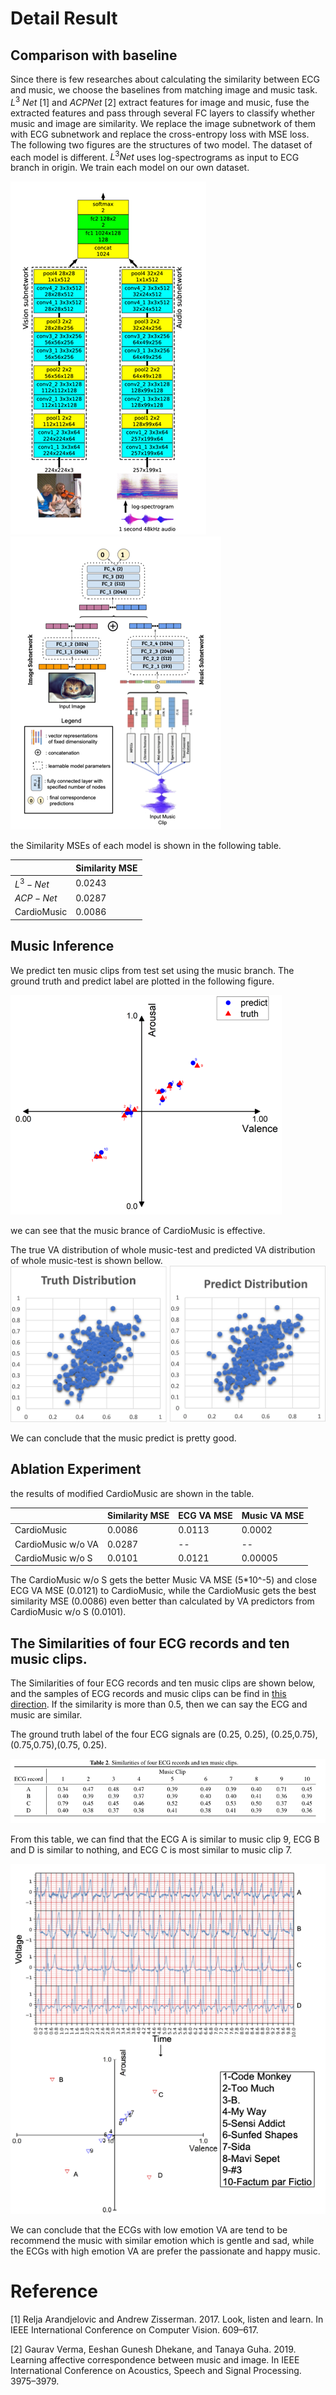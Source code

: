 
# Detail Result

## Comparison with baseline
Since there is few researches about calculating the similarity between ECG and music, we choose the baselines from matching image and music task. $L^3\ Net$ [1] and $ACPNet$ [2] extract features for image and music, fuse the extracted features and pass through several FC layers to classify whether music and image are similarity. We replace the image subnetwork of them with ECG subnetwork and replace the cross-entropy loss with MSE loss. 
The following two figures are the structures of two model. The dataset of each model is different.  $L^3Net$ uses log-spectrograms as input to ECG branch in origin.  We train each model on our own dataset.

![img](./img_2.png)
![img](./img_3.png)

the Similarity MSEs of each model is shown in the following table.

|     | Similarity  MSE |
|  ----  | ----  |
|  $L^3-Net$ | 0.0243 |
|  $ACP-Net$  | 0.0287 |
| CardioMusic | 0.0086|


## Music Inference

We predict ten music clips from test set using the music branch. The ground truth and predict label are plotted in the following figure.

![img_1.png](img_1.png)

we can see that the music brance of CardioMusic is effective.

The true VA distribution of whole music-test and predicted VA distribution of whole music-test is shown bellow.
![img](./2.png)

We can conclude that the music predict is pretty good.

## Ablation Experiment

the results of  modified CardioMusic are shown in the table.

|     | Similarity  MSE | ECG VA MSE | Music VA MSE|
|  ----  |----|  ----  | ----  |
|  CardioMusic| 0.0086 | 0.0113| 0.0002 |
| CardioMusic w/o VA  | 0.0287 | --| --|
| CardioMusic w/o S| 0.0101|0.0121 |0.00005 |

The CardioMusic w/o S gets the better Music VA MSE (5*10^-5) and close ECG VA MSE (0.0121) to CardioMusic, while the CardioMusic gets the best similarity MSE (0.0086) even better than calculated by VA predictors from CardioMusic w/o S (0.0101).
## The Similarities of four ECG records and ten music clips. 

The Similarities of four ECG records and ten music clips are shown below, and the samples of ECG records and music clips can be find in [this direction](./samples). If the similarity is more than 0.5, then we can say the ECG and music are similar.

The ground truth label of the four ECG signals are (0.25, 0.25), (0.25,0.75), (0.75,0.75),(0.75, 0.25).

![img.png](img.png)

From this table, we can find that the ECG A is similar to music clip 9, ECG B and D is similar to nothing, and ECG C is most similar to music clip 7. 

![img](ECG-music.png)

We can conclude that the ECGs with low emotion VA are tend to be recommend the music with similar emotion which is gentle and sad, while the ECGs with high emotion VA are prefer the passionate and happy music. 


# Reference
[1] Relja Arandjelovic and Andrew Zisserman. 2017. Look, listen and learn. In IEEE International Conference on Computer Vision. 609–617.

[2] Gaurav Verma, Eeshan Gunesh Dhekane, and Tanaya Guha. 2019. Learning affective correspondence between music and image. In IEEE International Conference on Acoustics, Speech and Signal Processing. 3975–3979.